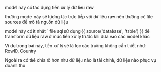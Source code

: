 model này có tác dụng tiền xử lý dữ liệu raw

thường model này sẽ tương tác trực tiếp với dữ liệu raw nên thường có file sources để mô tả nguồn dữ liệu

model này có ít nhất 1 file sql sử dụng {{ source('database', 'table') }} để transform dữ liệu raw ở mức tiền xử lý trước khi đưa vào các model khác

Ví dụ trong bài này, tiền xử lý sẽ là lọc các trường không cần thiết như: RowID, Country

Ngoài ra có thể chia rõ hơn như dữ liệu nào là tài chính, dữ liệu nào phục vụ doanh thu